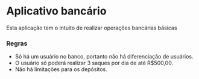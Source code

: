 # Aplicativo bancário


Esta aplicação tem o intuito de realizar operações bancárias básicas

### Regras

* Só há um usuário no banco, portanto não há diferenciação de usuários.
* O usuário só poderá realizar 3 saques por dia de até R$500,00.
* Não há limitações para os depósitos.
